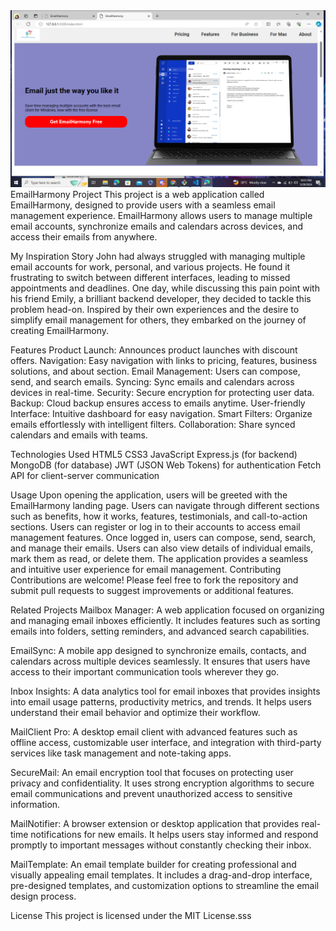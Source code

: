 <img class="landing page" src="image/landing page.png" alt="landing page">
EmailHarmony Project
This project is a web application called EmailHarmony, designed to provide users with a seamless email management experience. EmailHarmony allows users to manage multiple email accounts, synchronize emails and calendars across devices, and access their emails from anywhere.

My Inspiration Story
John had always struggled with managing multiple email accounts for work, personal, and various projects. He found it frustrating to switch between different interfaces, leading to missed appointments and deadlines. One day, while discussing this pain point with his friend Emily, a brilliant backend developer, they decided to tackle this problem head-on. Inspired by their own experiences and the desire to simplify email management for others, they embarked on the journey of creating EmailHarmony.

Features
Product Launch: Announces product launches with discount offers.
Navigation: Easy navigation with links to pricing, features, business solutions, and about section.
Email Management: Users can compose, send, and search emails.
Syncing: Sync emails and calendars across devices in real-time.
Security: Secure encryption for protecting user data.
Backup: Cloud backup ensures access to emails anytime.
User-friendly Interface: Intuitive dashboard for easy navigation.
Smart Filters: Organize emails effortlessly with intelligent filters.
Collaboration: Share synced calendars and emails with teams.

Technologies Used
HTML5
CSS3
JavaScript
Express.js (for backend)
MongoDB (for database)
JWT (JSON Web Tokens) for authentication
Fetch API for client-server communication

Usage
Upon opening the application, users will be greeted with the EmailHarmony landing page.
Users can navigate through different sections such as benefits, how it works, features, testimonials, and call-to-action sections.
Users can register or log in to their accounts to access email management features.
Once logged in, users can compose, send, search, and manage their emails.
Users can also view details of individual emails, mark them as read, or delete them.
The application provides a seamless and intuitive user experience for email management.
Contributing
Contributions are welcome! Please feel free to fork the repository and submit pull requests to suggest improvements or additional features.

Related Projects
Mailbox Manager: A web application focused on organizing and managing email inboxes efficiently. It includes features such as sorting emails into folders, setting reminders, and advanced search capabilities.

EmailSync: A mobile app designed to synchronize emails, contacts, and calendars across multiple devices seamlessly. It ensures that users have access to their important communication tools wherever they go.

Inbox Insights: A data analytics tool for email inboxes that provides insights into email usage patterns, productivity metrics, and trends. It helps users understand their email behavior and optimize their workflow.

MailClient Pro: A desktop email client with advanced features such as offline access, customizable user interface, and integration with third-party services like task management and note-taking apps.

SecureMail: An email encryption tool that focuses on protecting user privacy and confidentiality. It uses strong encryption algorithms to secure email communications and prevent unauthorized access to sensitive information.

MailNotifier: A browser extension or desktop application that provides real-time notifications for new emails. It helps users stay informed and respond promptly to important messages without constantly checking their inbox.

MailTemplate: An email template builder for creating professional and visually appealing email templates. It includes a drag-and-drop interface, pre-designed templates, and customization options to streamline the email design process.

License
This project is licensed under the MIT License.sss